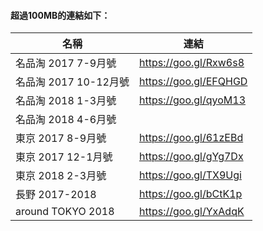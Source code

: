 #### 超過100MB的連結如下：

名稱                  | 連結
---------------------|------------------------
名品淘 2017 7-9月號    | https://goo.gl/Rxw6s8
名品淘 2017 10-12月號  | https://goo.gl/EFQHGD
名品淘 2018 1-3月號    | https://goo.gl/qyoM13
名品淘 2018 4-6月號    | 
東京 2017 8-9月號      | https://goo.gl/61zEBd
東京 2017 12-1月號     | https://goo.gl/gYg7Dx
東京 2018 2-3月號      | https://goo.gl/TX9Ugi
長野 2017-2018        | https://goo.gl/bCtK1p
around TOKYO 2018    | https://goo.gl/YxAdqK
